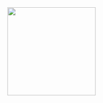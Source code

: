 
<div align="center">
  <img height="200" src="https://media.giphy.com/media/v1.Y2lkPTc5MGI3NjExaHNzMjZkY25hdDVwYTY3ZXZrODFreHNzN2NwdGQwcjFlaHprOGJjeCZlcD12MV9naWZzX3NlYXJjaCZjdD1n/kspVl6FzbdblOMKRmM/giphy.gif"  />
</div>

